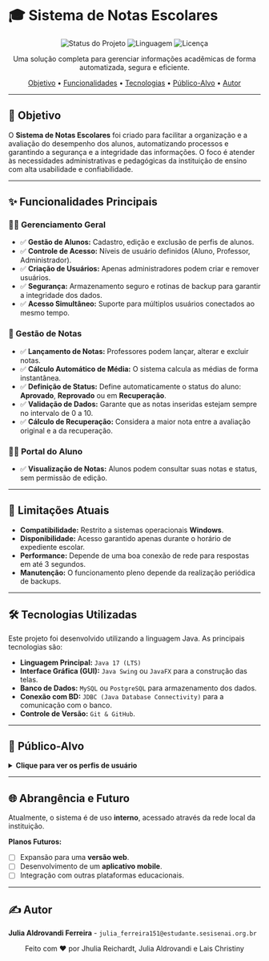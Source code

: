 # 🎓 Sistema de Notas Escolares

<p align="center">
  <img alt="Status do Projeto" src="https://img.shields.io/badge/status-Em--Desenvolvimento-yellow">
  <img alt="Linguagem" src="https://img.shields.io/badge/Linguagem-Java-blue.svg">
  <img alt="Licença" src="https://img.shields.io/badge/Licença-MIT-red">
</p>

<p align="center">
  Uma solução completa para gerenciar informações acadêmicas de forma automatizada, segura e eficiente.
</p>

<p align="center">
  <a href="#objetivo">Objetivo</a> •
  <a href="#funcionalidades-principais">Funcionalidades</a> •
  <a href="#tecnologias-utilizadas">Tecnologias</a> • 
  <a href="#público-alvo">Público-Alvo</a> • 
  <a href="#autor">Autor</a>
</p>

---

## 🎯 Objetivo

O **Sistema de Notas Escolares** foi criado para facilitar a organização e a avaliação do desempenho dos alunos, automatizando processos e garantindo a segurança e a integridade das informações. O foco é atender às necessidades administrativas e pedagógicas da instituição de ensino com alta usabilidade e confiabilidade.

---

## ✨ Funcionalidades Principais

### 🧑‍💼 Gerenciamento Geral
-   ✅ **Gestão de Alunos:** Cadastro, edição e exclusão de perfis de alunos.
-   ✅ **Controle de Acesso:** Níveis de usuário definidos (Aluno, Professor, Administrador).
-   ✅ **Criação de Usuários:** Apenas administradores podem criar e remover usuários.
-   ✅ **Segurança:** Armazenamento seguro e rotinas de backup para garantir a integridade dos dados.
-   ✅ **Acesso Simultâneo:** Suporte para múltiplos usuários conectados ao mesmo tempo.

### 📝 Gestão de Notas
-   ✅ **Lançamento de Notas:** Professores podem lançar, alterar e excluir notas.
-   ✅ **Cálculo Automático de Média:** O sistema calcula as médias de forma instantânea.
-   ✅ **Definição de Status:** Define automaticamente o status do aluno: **Aprovado**, **Reprovado** ou em **Recuperação**.
-   ✅ **Validação de Dados:** Garante que as notas inseridas estejam sempre no intervalo de 0 a 10.
-   ✅ **Cálculo de Recuperação:** Considera a maior nota entre a avaliação original e a da recuperação.

### 👨‍🎓 Portal do Aluno
-   ✅ **Visualização de Notas:** Alunos podem consultar suas notas e status, sem permissão de edição.

---

## 🚫 Limitações Atuais

-   **Compatibilidade:** Restrito a sistemas operacionais **Windows**.
-   **Disponibilidade:** Acesso garantido apenas durante o horário de expediente escolar.
-   **Performance:** Depende de uma boa conexão de rede para respostas em até 3 segundos.
-   **Manutenção:** O funcionamento pleno depende da realização periódica de backups.

---

## 🛠️ Tecnologias Utilizadas

Este projeto foi desenvolvido utilizando a linguagem Java. As principais tecnologias são:

-   **Linguagem Principal:** `Java 17 (LTS)`
-   **Interface Gráfica (GUI):** `Java Swing` ou `JavaFX` para a construção das telas.
-   **Banco de Dados:** `MySQL` ou `PostgreSQL` para armazenamento dos dados.
-   **Conexão com BD:** `JDBC (Java Database Connectivity)` para a comunicação com o banco.
-   **Controle de Versão:** `Git & GitHub`.

---

## 👥 Público-Alvo

<details>
  <summary><strong>Clique para ver os perfis de usuário</strong></summary>
  
  -   👨‍🎓 **Alunos:** Para consultar notas e o status acadêmico.
  -   👩‍🏫 **Professores:** Para lançar e gerenciar as notas de suas turmas.
  -   👑 **Administradores:** Para gerenciar usuários, realizar manutenções e garantir o bom funcionamento do sistema.
</details>

---

## 🌐 Abrangência e Futuro

Atualmente, o sistema é de uso **interno**, acessado através da rede local da instituição.

**Planos Futuros:**
-   [ ] Expansão para uma **versão web**.
-   [ ] Desenvolvimento de um **aplicativo mobile**.
-   [ ] Integração com outras plataformas educacionais.

---

## ✍️ Autor

**Julia Aldrovandi Ferreira** - `julia_ferreira151@estudante.sesisenai.org.br`

<p align="center">
  Feito com ❤️ por Jhulia Reichardt, Julia Aldrovandi e Lais Christiny 
</p>

